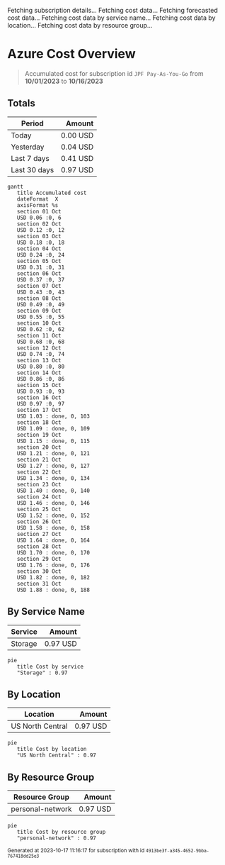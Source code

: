 Fetching subscription details...
Fetching cost data...
Fetching forecasted cost data...
Fetching cost data by service name...
Fetching cost data by location...
Fetching cost data by resource group...
# Azure Cost Overview

> Accumulated cost for subscription id `JPF Pay-As-You-Go` from **10/01/2023** to **10/16/2023**

## Totals

|Period|Amount|
|---|---:|
|Today|0.00 USD|
|Yesterday|0.04 USD|
|Last 7 days|0.41 USD|
|Last 30 days|0.97 USD|

```mermaid
gantt
   title Accumulated cost
   dateFormat  X
   axisFormat %s
   section 01 Oct
   USD 0.06 :0, 6
   section 02 Oct
   USD 0.12 :0, 12
   section 03 Oct
   USD 0.18 :0, 18
   section 04 Oct
   USD 0.24 :0, 24
   section 05 Oct
   USD 0.31 :0, 31
   section 06 Oct
   USD 0.37 :0, 37
   section 07 Oct
   USD 0.43 :0, 43
   section 08 Oct
   USD 0.49 :0, 49
   section 09 Oct
   USD 0.55 :0, 55
   section 10 Oct
   USD 0.62 :0, 62
   section 11 Oct
   USD 0.68 :0, 68
   section 12 Oct
   USD 0.74 :0, 74
   section 13 Oct
   USD 0.80 :0, 80
   section 14 Oct
   USD 0.86 :0, 86
   section 15 Oct
   USD 0.93 :0, 93
   section 16 Oct
   USD 0.97 :0, 97
   section 17 Oct
   USD 1.03 : done, 0, 103
   section 18 Oct
   USD 1.09 : done, 0, 109
   section 19 Oct
   USD 1.15 : done, 0, 115
   section 20 Oct
   USD 1.21 : done, 0, 121
   section 21 Oct
   USD 1.27 : done, 0, 127
   section 22 Oct
   USD 1.34 : done, 0, 134
   section 23 Oct
   USD 1.40 : done, 0, 140
   section 24 Oct
   USD 1.46 : done, 0, 146
   section 25 Oct
   USD 1.52 : done, 0, 152
   section 26 Oct
   USD 1.58 : done, 0, 158
   section 27 Oct
   USD 1.64 : done, 0, 164
   section 28 Oct
   USD 1.70 : done, 0, 170
   section 29 Oct
   USD 1.76 : done, 0, 176
   section 30 Oct
   USD 1.82 : done, 0, 182
   section 31 Oct
   USD 1.88 : done, 0, 188
```

## By Service Name

|Service|Amount|
|---|---:|
|Storage|0.97 USD|

```mermaid
pie
   title Cost by service
   "Storage" : 0.97
```

## By Location

|Location|Amount|
|---|---:|
|US North Central|0.97 USD|

```mermaid
pie
   title Cost by location
   "US North Central" : 0.97
```

## By Resource Group

|Resource Group|Amount|
|---|---:|
|personal-network|0.97 USD|

```mermaid
pie
   title Cost by resource group
   "personal-network" : 0.97
```

<sup>Generated at 2023-10-17 11:16:17 for subscription with id `4913be3f-a345-4652-9bba-767418dd25e3`</sup>
